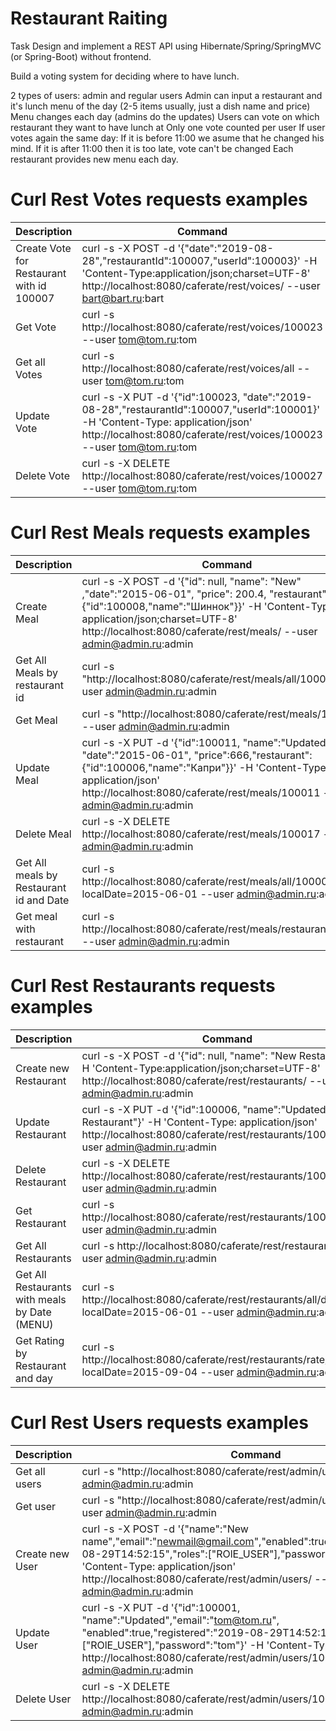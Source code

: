# Restaurant Raiting
Task
Design and implement a REST API using Hibernate/Spring/SpringMVC (or Spring-Boot) without frontend.

Build a voting system for deciding where to have lunch.

2 types of users: admin and regular users
Admin can input a restaurant and it's lunch menu of the day (2-5 items usually, just a dish name and price)
Menu changes each day (admins do the updates)
Users can vote on which restaurant they want to have lunch at
Only one vote counted per user
If user votes again the same day:
If it is before 11:00 we asume that he changed his mind.
If it is after 11:00 then it is too late, vote can't be changed
Each restaurant provides new menu each day.


# Curl Rest Votes requests examples
Description | Command
----------- | -------
Create Vote for Restaurant with id 100007 | curl -s -X POST -d '{"date":"2019-08-28","restaurantId":100007,"userId":100003}' -H 'Content-Type:application/json;charset=UTF-8' http://localhost:8080/caferate/rest/voices/ --user bart@bart.ru:bart
Get Vote | curl -s http://localhost:8080/caferate/rest/voices/100023 --user tom@tom.ru:tom
Get all Votes | curl -s http://localhost:8080/caferate/rest/voices/all --user tom@tom.ru:tom
Update Vote | curl -s -X PUT -d '{"id":100023, "date":"2019-08-28","restaurantId":100007,"userId":100001}' -H 'Content-Type: application/json' http://localhost:8080/caferate/rest/voices/100023 --user tom@tom.ru:tom
Delete Vote | curl -s -X DELETE http://localhost:8080/caferate/rest/voices/100027 --user tom@tom.ru:tom

# Curl Rest Meals requests examples
Description | Command
----------- | -------
Create Meal | curl -s -X POST -d '{"id": null, "name": "New" ,"date":"2015-06-01", "price": 200.4, "restaurant":{"id":100008,"name":"Шиннок"}}' -H 'Content-Type: application/json;charset=UTF-8' http://localhost:8080/caferate/rest/meals/ --user admin@admin.ru:admin
Get All Meals by restaurant id | curl -s "http://localhost:8080/caferate/rest/meals/all/100008" --user admin@admin.ru:admin
Get Meal | curl -s "http://localhost:8080/caferate/rest/meals/100017" --user admin@admin.ru:admin
Update Meal | curl -s -X PUT -d '{"id":100011, "name":"Updated", "date":"2015-06-01", "price":666,"restaurant":{"id":100006,"name":"Капри"}}' -H 'Content-Type: application/json' http://localhost:8080/caferate/rest/meals/100011 --user admin@admin.ru:admin
Delete Meal | curl -s -X DELETE http://localhost:8080/caferate/rest/meals/100017 --user admin@admin.ru:admin
Get All meals by Restaurant id and Date | curl -s http://localhost:8080/caferate/rest/meals/all/100008?localDate=2015-06-01 --user admin@admin.ru:admin
Get meal with restaurant | curl -s http://localhost:8080/caferate/rest/meals/restaurant/100022 --user admin@admin.ru:admin

# Curl Rest Restaurants requests examples
Description | Command
----------- | -------
Create new Restaurant | curl -s -X POST -d '{"id": null, "name": "New Restaurant"}' -H 'Content-Type:application/json;charset=UTF-8' http://localhost:8080/caferate/rest/restaurants/ --user admin@admin.ru:admin
Update Restaurant | curl -s -X PUT -d '{"id":100006, "name":"Updated Restaurant"}' -H 'Content-Type: application/json' http://localhost:8080/caferate/rest/restaurants/100006 --user admin@admin.ru:admin
Delete Restaurant | curl -s -X DELETE http://localhost:8080/caferate/rest/restaurants/100007 --user admin@admin.ru:admin
Get Restaurant | curl -s http://localhost:8080/caferate/rest/restaurants/100006 --user admin@admin.ru:admin
Get All Restaurants | curl -s http://localhost:8080/caferate/rest/restaurants/all --user admin@admin.ru:admin
Get All Restaurants with meals by Date (MENU)| curl -s http://localhost:8080/caferate/rest/restaurants/all/date?localDate=2015-06-01 --user admin@admin.ru:admin
Get Rating by Restaurant and day | curl -s http://localhost:8080/caferate/rest/restaurants/rate/100008?localDate=2015-09-04 --user admin@admin.ru:admin


# Curl Rest Users requests examples
Description | Command
----------- | -------
Get all users | curl -s "http://localhost:8080/caferate/rest/admin/users" --user admin@admin.ru:admin
Get user | curl -s "http://localhost:8080/caferate/rest/admin/users/100000" --user admin@admin.ru:admin
Create new User | curl -s -X POST -d '{"name":"New name","email":"newmail@gmail.com","enabled":true,"registered":"2019-08-29T14:52:15","roles":["ROlE_USER"],"password":"newPass"}' -H 'Content-Type: application/json' http://localhost:8080/caferate/rest/admin/users/ --user admin@admin.ru:admin
Update User | curl -s -X PUT -d '{"id":100001, "name":"Updated","email":"tom@tom.ru", "enabled":true,"registered":"2019-08-29T14:52:15","roles":["ROlE_USER"],"password":"tom"}' -H 'Content-Type: application/json' http://localhost:8080/caferate/rest/admin/users/100001 --user admin@admin.ru:admin
Delete User | curl -s -X DELETE http://localhost:8080/caferate/rest/admin/users/100002 --user admin@admin.ru:admin
